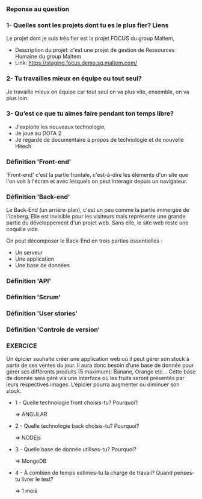 ### Reponse au question

### 1- Quelles sont les projets dont tu es le plus fier? Liens

Le projet dont je suis très fier est la projet FOCUS du group Maltem, 
- Description du projet: c'est une projet de gestion de Ressources Humaine du group Maltem
- Link: https://staging.focus.demo.sg.maltem.com/

### 2- Tu travailles mieux en équipe ou tout seul?

Je travaille mieux en équipe car tout seul on va plus vite, ensemble, on va plus loin.

### 3- Qu’est ce que tu aimes faire pendant ton temps libre?

- J'exploite les nouveaux technologie,
- Je joue au DOTA 2
- Je regarde de documentaire a propos de technologie et de nouvelle Hitech

### Définition 'Front-end'
'Front-end' c'est la partie frontale, c'est-à-dire les éléments d'un site que l'on voit à l'écran et avec lesquels on peut interagir depuis un navigateur.

### Définition 'Back-end'
Le Back-End (un arrière-plan), c'est un peu comme la partie immergée de l'iceberg. Elle est invisible pour les visiteurs mais représente une grande partie du développement d'un projet web. Sans elle, le site web reste une coquille vide.

On peut décomposer le Back-End en trois parties essentielles :
- Un serveur
- Une application
- Une base de données

### Définition 'API'

### Définition 'Scrum'

### Définition 'User stories'

### Définition 'Controle de version'

### EXERCICE

Un épicier souhaite créer une application web où il peut gérer son stock à partir de ses ventes du jour. Il aura donc besoin d’une base de donnée pour gérer ses différents produits (5 maximum): Banane, Orange etc… Cette base de donnée sera géré via une interface où les fruits seront présentés par leurs respectives images. L’épicier pourra augmenter ou diminuer son stock.

- 1 - Quelle technologie front choisis-tu? Pourquoi?

    => ANGULAR

- 2 - Quelle technologie back choisis-tu? Pourquoi?

    => NODEjs

- 3 - Quelle base de donnée utilises-tu? Pourquoi?

    => MongoDB

- 4 - À combien de temps estimes-tu la charge de travail? Quand penses-tu livrer le test?

    => 1 mois
